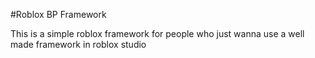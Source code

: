 #Roblox BP Framework

This is a simple roblox framework for people who just wanna use a well made framework in roblox studio

